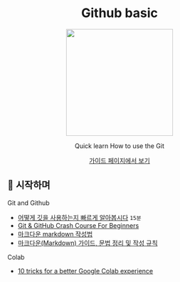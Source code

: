 <h1 align="center">Github basic</h1>
<p align="center"><img src="https://www.pigno.se/static/assets/images/octocat.svg" width="240" /></p>
<p align="center">Quick learn How to use the Git</p>

<p align="center"><a href="https://www.pigno.se/barn/tutorial-git/docs" target="_blank">가이드 페이지에서 보기</a></p>

## :clap: 시작하며

Git and Github  
- [어떻게 깃을 사용하는지 빠르게 알아봅시다](https://github.com/KennethanCeyer/tutorial-git)  `15분`     
- [Git & GitHub Crash Course For Beginners](https://www.youtube.com/watch?v=SWYqp7iY_Tc)   
- [마크다운 markdown 작성법](https://gist.github.com/ihoneymon/652be052a0727ad59601)  
- [마크다운(Markdown) 가이드, 문법 정리 및 작성 규칙](https://post.naver.com/viewer/postView.nhn?volumeNo=24627214&memberNo=42458017)


Colab      
- [10 tricks for a better Google Colab experience](https://towardsdatascience.com/10-tips-for-a-better-google-colab-experience-33f8fe721b82#708a)
